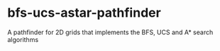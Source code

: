 # bfs-ucs-astar-pathfinder
A pathfinder for 2D grids that implements the BFS, UCS and A* search algorithms
